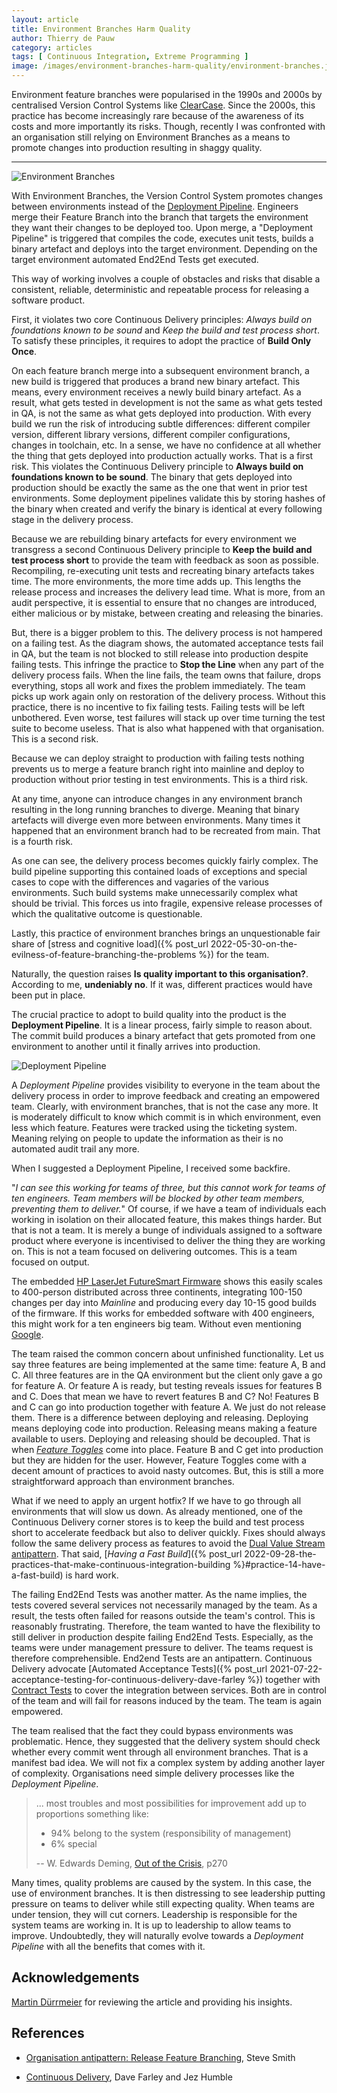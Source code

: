 ```yaml
---
layout: article
title: Environment Branches Harm Quality
author: Thierry de Pauw
category: articles
tags: [ Continuous Integration, Extreme Programming ]
image: /images/environment-branches-harm-quality/environment-branches.jpg
---
```


Environment feature branches were popularised in the 1990s and 2000s by centralised Version Control Systems like [ClearCase](https://en.wikipedia.org/wiki/IBM_DevOps_Code_ClearCase). Since the 2000s, this practice has become increasingly rare because of the awareness of its costs and more importantly its risks. Though, recently I was confronted with an organisation still relying on Environment Branches as a means to promote changes into production resulting in shaggy quality.

---

![Environment Branches](/images/environment-branches-harm-quality/environment-branches.jpg)

With Environment Branches, the Version Control System promotes changes between environments instead of the [Deployment Pipeline](https://continuousdelivery.com/implementing/patterns/). Engineers merge their Feature Branch into the branch that targets the environment they want their changes to be deployed too. Upon merge, a "Deployment Pipeline" is triggered that compiles the code, executes unit tests, builds a binary artefact and deploys into the target environment. Depending on the target environment automated End2End Tests get executed.

This way of working involves a couple of obstacles and risks that disable a consistent, reliable, deterministic and repeatable process for releasing a software product.

First, it violates two core Continuous Delivery principles: *Always build on foundations known to be sound* and *Keep the build and test process short*. To satisfy these principles, it requires to adopt the practice of **Build Only Once**.

On each feature branch merge into a subsequent environment branch, a new build is triggered that produces a brand new binary artefact. This means, every environment receives a newly build binary artefact. As a result, what gets tested in development is not the same as what gets tested in QA, is not the same as what gets deployed into production. With every build we run the risk of introducing subtle differences: different compiler version, different library versions, different compiler configurations, changes in toolchain, etc. In a sense, we have no confidence at all whether the thing that gets deployed into production actually works. That is a first risk. This violates the Continuous Delivery principle to **Always build on foundations known to be sound**. The binary that gets deployed into production should be exactly the same as the one that went in prior test environments. Some deployment pipelines validate this by storing hashes of the binary when created and verify the binary is identical at every following stage in the delivery process.

Because we are rebuilding binary artefacts for every environment we transgress a second Continuous Delivery principle to **Keep the build and test process short** to provide the team with feedback as soon as possible. Recompiling, re-executing unit tests and recreating binary artefacts takes time. The more environments, the more time adds up. This lengths the release process and increases the delivery lead time. What is more, from an audit perspective, it is essential to ensure that no changes are introduced, either malicious or by mistake, between creating and releasing the binaries.

But, there is a bigger problem to this. The delivery process is not hampered on a failing test. As the diagram shows, the automated acceptance tests fail in QA, but the team is not blocked to still release into production despite failing tests. This infringe the practice to **Stop the Line** when any part of the delivery process fails. When the line fails, the team owns that failure, drops everything, stops all work and fixes the problem immediately. The team picks up work again only on restoration of the delivery process. Without this practice, there is no incentive to fix failing tests. Failing tests will be left unbothered. Even worse, test failures will stack up over time turning the test suite to become useless. That is also what happened with that organisation. This is a second risk.

Because we can deploy straight to production with failing tests nothing prevents us to merge a feature branch right into mainline and deploy to production without prior testing in test environments. This is a third risk.

At any time, anyone can introduce changes in any environment branch resulting in the long running branches to diverge. Meaning that binary artefacts will diverge even more between environments. Many times it happened that an environment branch had to be recreated from main. That is a fourth risk.

As one can see, the delivery process becomes quickly fairly complex. The build pipeline supporting this contained loads of exceptions and special cases to cope with the differences and vagaries of the various environments. Such build systems make unnecessarily complex what should be trivial. This forces us into fragile, expensive release processes of which the qualitative outcome is questionable.

Lastly, this practice of environment branches brings an unquestionable fair share of [stress and cognitive load]({% post_url 2022-05-30-on-the-evilness-of-feature-branching-the-problems %}) for the team.

Naturally, the question raises **Is quality important to this organisation?**. According to me, **undeniably no**. If it was, different practices would have been put in place.

The crucial practice to adopt to build quality into the product is the **Deployment Pipeline**. It is a linear process, fairly simple to reason about. The commit build produces a binary artefact that gets promoted from one environment to another until it finally arrives into production.

![Deployment Pipeline](/images/environment-branches-harm-quality/deployment-pipeline.jpg)

A *Deployment Pipeline* provides visibility to everyone in the team about the delivery process in order to improve feedback and creating an empowered team. Clearly, with environment branches, that is not the case any more. It is moderately difficult to know which commit is in which environment, even less which feature. Features were tracked using the ticketing system. Meaning relying on people to update the information as their is no automated audit trail any more.

When I suggested a Deployment Pipeline, I received some backfire.

"*I can see this working for teams of three, but this cannot work for teams of ten engineers. Team members will be blocked by other team members, preventing them to deliver.*" Of course, if we have a team of individuals each working in isolation on their allocated feature, this makes things harder. But that is not a team. It is merely a bunge of individuals assigned to a software product where everyone is incentivised to deliver the thing they are working on. This is not a team focused on delivering outcomes. This is a team focused on output.

The embedded [HP LaserJet FutureSmart Firmware](https://app.thestorygraph.com/books/c6e126e5-1ffe-4736-9bcb-f1b80cb412c9) shows this easily scales to 400-person distributed across three continents, integrating 100-150 changes per day into *Mainline* and producing every day 10-15 good builds of the firmware. If this works for embedded software with 400 engineers, this might work for a ten engineers big team. Without even mentioning [Google](https://research.google/pubs/why-google-stores-billions-of-lines-of-code-in-a-single-repository/).

The team raised the common concern about unfinished functionality. Let us say three features are being implemented at the same time: feature A, B and C. All three features are in the QA environment but the client only gave a go for feature A. Or feature A is ready, but testing reveals issues for features B and C. Does that mean we have to revert features B and C? No! Features B and C can go into production together with feature A. We just do not release them. There is a difference between deploying and releasing. Deploying means deploying code into production. Releasing means making a feature available to users. Deploying and releasing should be decoupled. That is when [*Feature Toggles*](https://martinfowler.com/articles/feature-toggles.html) come into place. Feature B and C get into production but they are hidden for the user. However, Feature Toggles come with a decent amount of practices to avoid nasty outcomes. But, this is still a more straightforward approach than environment branches.

What if we need to apply an urgent hotfix? If we have to go through all environments that will slow us down. As already mentioned, one of the Continuous Delivery corner stores is to keep the build and test process short to accelerate feedback but also to deliver quickly. Fixes should always follow the same delivery process as features to avoid the [Dual Value Stream antipattern](https://www.stevesmith.tech/blog/organisation-antipattern-dual-value-streams/). That said, [*Having a Fast Build*]({% post_url 2022-09-28-the-practices-that-make-continuous-integration-building %}#practice-14-have-a-fast-build) is hard work.

The failing End2End Tests was another matter. As the name implies, the tests covered several services not necessarily managed by the team. As a result, the tests often failed for reasons outside the team's control. This is reasonably frustrating. Therefore, the team wanted to have the flexibility to still deliver in production despite failing End2End Tests. Especially, as the teams were under management pressure to deliver. The teams request is therefore comprehensible. End2end Tests are an antipattern. Continuous Delivery advocate [Automated Acceptance Tests]({% post_url 2021-07-22-acceptance-testing-for-continuous-delivery-dave-farley %}) together with [Contract Tests](https://martinfowler.com/bliki/ContractTest.html) to cover the integration between services. Both are in control of the team and will fail for reasons induced by the team. The team is again empowered.

The team realised that the fact they could bypass environments was problematic. Hence, they suggested that the delivery system should check whether every commit went through all environment branches. That is a manifest bad idea. We will not fix a complex system by adding another layer of complexity. Organisations need simple delivery processes like the *Deployment Pipeline*.

> ... most troubles and most possibilities for improvement add up to proportions something like:
> 
> - 94% belong to the system (responsibility of management)
> - 6% special
> 
> -- W. Edwards Deming, [Out of the Crisis](https://app.thestorygraph.com/books/b79ebdec-b267-4585-9af4-b5b68b30f5e5), p270

Many times, quality problems are caused by the system. In this case, the use of environment branches. It is then distressing to see leadership putting pressure on teams to deliver while still expecting quality. When teams are under tension, they will cut corners. Leadership is responsible for the system teams are working in. It is up to leadership to allow teams to improve. Undoubtedly, they will naturally evolve towards a *Deployment Pipeline* with all the benefits that comes with it.

## Acknowledgements

[Martin Dürrmeier](https://www.linkedin.com/in/martinduerrmeier/) for reviewing the article and providing his insights.

## References

- [Organisation antipattern: Release Feature Branching](https://www.stevesmith.tech/blog/organisation-antipattern-release-feature-branching/), Steve Smith

- [Continuous Delivery](https://app.thestorygraph.com/books/77eb0975-4194-42e7-9db3-005d4250940f), Dave Farley and Jez Humble
